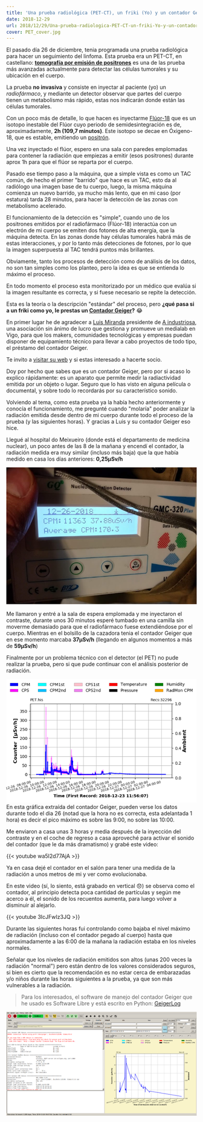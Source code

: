 ```yaml
---
title: 'Una prueba radiológica (PET-CT), un friki (Yo) y un contador Geiger'
date: 2018-12-29
url: 2018/12/29/Una-prueba-radiologica-PET-CT-un-friki-Yo-y-un-contador-Geiger/
cover: PET_cover.jpg
---
```


El pasado día 26 de diciembre, tenia programada una prueba radiológica para hacer un seguimiento del linfoma. Esta prueba era un PET-CT, en castellano: **[tomografía por emisión de positrones](https://es.wikipedia.org/wiki/Tomograf%C3%ADa_por_emisi%C3%B3n_de_positrones)** es una de las prueba más avanzadas actualmente para detectar las células tumorales y su ubicación en el cuerpo.

La prueba **no invasiva** y consiste en inyectar al paciente (yo) un _radiofármaco_, y mediante un detector observar que partes del cuerpo tienen un metabolismo más rápido, estas nos indicarán donde están las células tumorales.

Con un poco más de detalle, lo que hacen es inyectarme [Flúor-18](https://es.wikipedia.org/wiki/Fl%C3%BAor_18) que es un isotopo inestable del Flúor cuyo periodo de semidesintegración es de, aproximadamente, **2h (109,7 minutos)**. Este isotopo se decae en Óxigeno-18, que es estable, emitiendo un [positrón](https://es.wikipedia.org/wiki/Positr%C3%B3n).

Una vez inyectado el flúor, espero en una sala con paredes emplomadas para contener la radiación que empiezas a emitir (esos positrones) durante aprox 1h para que el flúor se reparta por el cuerpo. 

Pasado ese tiempo paso a la máquina, que a simple vista es como un TAC común, de hecho el primer "barrido" que hace es un TAC, esto da al radiólogo una imagen base de tu cuerpo, luego, la misma máquina comienza un nuevo barrido, ya mucho más lento, que en mi caso (por estatura) tarda 28 minutos, para hacer la detección de las zonas con metabolismo acelerado. 

El funcionamiento de la detección es "simple", cuando uno de los positrones emitidos por el radiofármaco (Flúor-18) interactúa con un electrón de mi cuerpo se emiten dos fotones de alta energía, que la máquina detecta. En las zonas donde hay células tumorales habrá más de estas interacciones, y por lo tanto más detecciones de fotones, por lo que la imagen superpuesta al TAC tendrá puntos más brillantes.

Obviamente, tanto los procesos de detección como de análisis de los datos, no son tan simples como los planteo, pero la idea es que se entienda lo máximo el proceso.

En todo momento el proceso esta monitorizado por un médico que evalúa si la imagen resultante es correcta, y si fuese necesario se repite la detección.

Esta es la teoría o la descripción "estándar" del proceso, pero **¿qué pasa si a un friki como yo, le prestas un [Contador Geiger](https://es.wikipedia.org/wiki/Contador_Geiger)?** :joy:

En primer lugar he de agradecer a [Luis Miranda](https://www.linkedin.com/in/luis-miranda-acebedo-66491471/) presidente de [A industriosa](https://intranet.aindustriosa.org/), una asociación sin ánimo de lucro que gestiona y promueve un medialab en Vigo, para que los makers, comunidades tecnológicas y empresas puedan disponer de equipamiento técnico para llevar a cabo proyectos de todo tipo, el préstamo del contador Geiger.

Te invito a [visitar su web](https://intranet.aindustriosa.org/) y si estas interesado a hacerte socio.

Doy por hecho que sabes que es un contador Geiger, pero por si acaso lo explico rápidamente: es un aparato que permite medir la radiactividad emitida por un objeto o lugar. Seguro que lo has visto en alguna película o documental, y sobre todo lo recordarás por su característico sonido.

Volviendo al tema, como esta prueba ya la había hecho anteriormente y conocía el funcionamiento, me pregunté cuando "molaría" poder analizar la radiación emitida desde dentro de mi cuerpo durante todo el proceso de la prueba (y las siguientes horas). Y gracias a Luis y su contador Geiger eso hice.

Llegué al hospital do Meixueiro (donde está el departamento de medicina nuclear), un poco antes de las 8 de la mañana y encendí el contador, la radiación medida era muy similar (incluso más baja) que la que había medido en casa los días anteriores: **0,25&micro;Sv/h**

![](PET01.jpg)

Me llamaron y entré a la sala de espera emplomada y me inyectaron el contraste, durante unos 30 minutos esperé tumbado en una camilla sin moverme demasiado para que el radiofármaco fuese extendiéndose por el cuerpo. 
Mientras en el bolsillo de la cazadora tenia el contador Geiger que en ese momento marcaba **37&micro;Sv/h** (llegando en algunos momentos a más de **59&micro;Sv/h**)

Finalmente por un problema técnico con el detector (el PET) no pude realizar la prueba, pero si que pude continuar con el análisis posterior de radiación.

![](PET-26Sv.png) 
En esta gráfica extraída del contador Geiger, pueden verse los datos durante todo el dia 26 (notad que la hora no es correcta, esta adelantada 1 hora) es decir el pico máximo es sobre las 9:00, no sobre las 10:00.

Me enviaron a casa unas 3 horas y media después de la inyección del contraste y en el coche de regreso a casa aproveché para activar el sonido del contador (que le da más dramatismo) y grabé este video:


{{< youtube wa5I2d77AjA >}}

Ya en casa dejé el contador en el salón para tener una medida de la radiación a unos metros de mi y ver como evolucionaba.

En este video (sí, lo siento, está grabado en vertical :disappointed:) se observa como el contador, al principio detecta poca cantidad de partículas y según me acerco a él, el sonido de los recuentos aumenta, para luego volver a disminuir al alejarlo.

{{< youtube 3IcJFwIz3JQ >}}

Durante las siguientes horas fui controlando como bajaba el nivel máximo de radiación (incluso con el contador pegado al cuerpo) hasta que aproximadamente a las 6:00 de la mañana la radiación estaba en los niveles normales.

Señalar que los niveles de radiación emitidos son altos (unas 200 veces la radiación "normal") pero están dentro de los valores considerados seguros, si bien es cierto que la recomendación es no estar cerca de embarazadas y/o niños durante las horas siguientes a la prueba, ya que son más vulnerables a la radiación.


> Para los interesados, el software de manejo del contador Geiger que he usado es Software Libre y está escrito en Python: [GeigerLog](https://sourceforge.net/projects/geigerlog/)

[![](geigerlog.png)](https://sourceforge.net/projects/geigerlog/)
